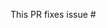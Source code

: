 <!-- Thank you for submitting a Pull Request. Please:
* Read our Pull Request guidelines:
  https://github.com/FredHappyface/.github/blob/master/CONTRIBUTING.md
* Associate an issue with the Pull Request.
* Ensure that the code is up-to-date with the `master` branch.
* Include a description of the proposed changes and how to test them.
-->

This PR fixes issue #
